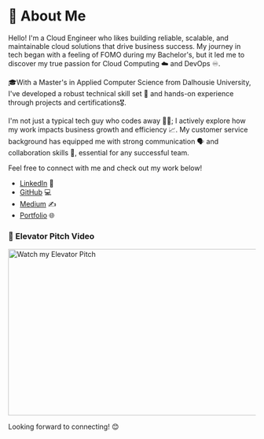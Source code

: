 # 👋 About Me

Hello! I'm a Cloud Engineer who likes building reliable, scalable, and maintainable cloud solutions that drive business success. My journey in tech began with a feeling of FOMO during my Bachelor's, but it led me to discover my true passion for Cloud Computing ☁️ and DevOps ♾️.

🎓With a Master's in Applied Computer Science from Dalhousie University, I've developed a robust technical skill set 🧠 and hands-on experience through projects and certifications🎖️. 

I'm not just a typical tech guy who codes away 🧑‍💻; I actively explore how my work impacts business growth and efficiency 📈. My customer service background has equipped me with strong communication 🗣️ and collaboration skills 🤝, essential for any successful team.

Feel free to connect with me and check out my work below!

- [LinkedIn](https://www.linkedin.com/in/vikram-venkatapathi) 🔗
- [GitHub](https://github.com/VikramVenkatapathi) 💻
- [Medium](https://medium.com/@vikramvenkatapathi) ✍️
- [Portfolio](https://vikramvenkatapathi.github.io/vikram-venkatapathi/) 🌐

### 🎥 Elevator Pitch Video
<a href="https://vimeo.com/1022291484" target="_blank">
  <img src="https://drive.google.com/uc?export=view&id=1LYeoySckgpZi2DD1fSogSdXuWQGt0Kz1" alt="Watch my Elevator Pitch" width="600" height="338">
</a>

Looking forward to connecting! 😊
